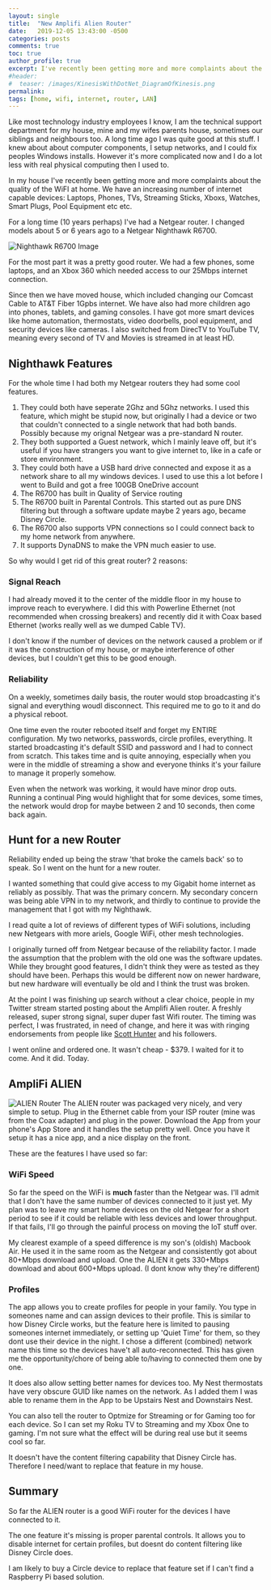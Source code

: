 ```yaml
---
layout: single
title:  "New Amplifi Alien Router"
date:   2019-12-05 13:43:00 -0500
categories: posts
comments: true
toc: true
author_profile: true
excerpt: I've recently been getting more and more complaints about the quality of the WiFI at home. Especially as there is more gaming, switch from Cable to Streaming TV, and the IoT device count is going up. I bought Amplifi Alien router and installed it. First impressions are...
#header:
#  teaser: /images/KinesisWithDotNet_DiagramOfKinesis.png
permalink: 
tags: [home, wifi, internet, router, LAN]
---
```


Like most technology industry employees I know, I am the technical support department for my house, mine and my wifes parents house, sometimes our siblings and neighbours too.
A long time ago I was quite good at this stuff.
I knew about about computer components, I setup networks, and I could fix peoples Windows installs.
However it's more complicated now and I do a lot less with real physical computing then I used to.

In my house I've recently been getting more and more complaints about the quality of the WiFI at home.
We have an increasing number of internet capable devices: Laptops, Phones, TVs, Streaming Sticks, Xboxs, Watches, Smart Plugs, Pool Equipment etc etc.

For a long time (10 years perhaps) I've had a Netgear router.
I changed models about 5 or 6 years ago to a Netgear Nighthawk R6700. 

![Nighthawk R6700 Image](/images/2019-12-05-new-amplifi-router/netgearr6700.jpg)

For the most part it was a pretty good router. We had a few phones, some laptops, and an Xbox 360 which needed access to our 25Mbps internet connection.

Since then we have moved house, which included changing our Comcast Cable to AT&T Fiber 1Gpbs internet. 
We have also had more children ago into phones, tablets, and gaming consoles. 
I have got more smart devices like home automation, thermostats, video doorbells, pool equipment, and security devices like cameras.
I also switched from DirecTV to YouTube TV, meaning every second of TV and Movies is streamed in at least HD.

## Nighthawk Features

For the whole time I had both my Netgear routers they had some cool features. 

1. They could both have seperate 2Ghz and 5Ghz networks.
I used this feature, which might be stupid now, but originally I had a device or two that couldn't connected to a single network that had both bands. Possibly because my orignal Netgear was a pre-standard N router. 
1. They both supported a Guest network, which I mainly leave off, but it's useful if you have strangers you want to give internet to, like in a cafe or store environment.
2. They could both have a USB hard drive connected and expose it as a network share to all my windows devices. I used to use this a lot before I went to Build and got a free 100GB OneDrive account
3. The R6700 has built in Quality of Service routing
4. The R6700 built in Parental Controls. This started out as pure DNS filtering but through a software update maybe 2 years ago, became Disney Circle.
5. The R6700 also supports VPN connections so I could connect back to my home network from anywhere. 
6. It supports DynaDNS to make the VPN much easier to use.

So why would I get rid of this great router? 2 reasons:

### Signal Reach 
I had already moved it to the center of the middle floor in my house to improve reach to everywhere. I did this with Powerline Ethernet (not recommended when crossing breakers) and recently did it with Coax based Ethernet (works really well as we dumped Cable TV).

I don't know if the number of devices on the network caused a problem or if it was the construction of my house, or maybe interference of other devices, but I couldn't get this to be good enough.

### Reliability

On a weekly, sometimes daily basis, the router would stop broadcasting it's signal and everything woudl disconnect. This required me to go to it and do a physical reboot.

One time even the router rebooted itself and forget my ENTIRE configuration. My two networks, passwords, circle profiles, everything. It started broadcasting it's default SSID and password and I had to connect from scratch.
This takes time and is quite annoying, especially when you were in the middle of streaming a show and everyone thinks it's your failure to manage it properly somehow. 

Even when the network was working, it would have minor drop outs. 
Running a continual Ping would highlight that for some devices, some times, the network would drop for maybe between 2 and 10 seconds, then come back again.

## Hunt for a new Router
Reliability ended up being the straw 'that broke the camels back' so to speak. So I went on the hunt for a new router. 

I wanted something that could give access to my Gigabit home internet as reliably as possibly. That was the primary concern. My secondary concern was being able VPN in to my network, and thirdly to continue to provide the management that I got with my Nighthawk. 

I read quite a lot of reviews of different types of WiFi solutions, including new Netgears with more ariels, Google WiFi, other mesh technologies. 

I originally turned off from Netgear because of the reliability factor. 
I made the assumption that the problem with the old one was the software updates. 
While they brought good features, I didn't think they were as tested as they should have been. 
Perhaps this would be different now on newer hardware, but new hardware will eventually be old and I think the trust was broken. 

At the point I was finishing up search without a clear choice, people in my Twitter stream started posting about the Amplifi Alien router.
A freshly released, super strong signal, super duper fast Wifi router.
The timing was perfect, I was frustrated, in need of change, and here it was with ringing endorsements from people like [Scott Hunter](https://twitter.com/coolcsh/status/1198400265042292736) and his followers.

I went online and ordered one. 
It wasn't cheap - $379. 
I waited for it to come. 
And it did.
Today.

## AmpliFi ALIEN

![ALIEN Router](/images/2019-12-05-new-amplifi-router/AFi-ALN-R_Front_1024x1024.png)
The ALIEN router was packaged very nicely, and very simple to setup.
Plug in the Ethernet cable from your ISP router (mine was from the Coax adapter) and plug in the power. 
Download the App from your phone's App Store and it handles the setup pretty well. 
Once you have it setup it has a nice app, and a nice display on the front. 

These are the features I have used so far:

### WiFi Speed

So far the speed on the WiFi is **much** faster than the Netgear was. 
I'll admit that I don't have the same number of devices connected to it just yet. 
My plan was to leave my smart home devices on the old Netgear for a short period to see if it could be reliable with less devices and lower throughput.
If that fails, I'll go through the painful process on moving the IoT stuff over. 

My clearest example of a speed difference is my son's (oldish) Macbook Air.
He used it in the same room as the Netgear and consistently got about 80+Mbps download and upload. One the ALIEN it gets 330+Mbps download and about 600+Mbps upload. (I dont know why they're different)

### Profiles

The app allows you to create profiles for people in your family. You type in someones name and can assign devices to their profile. 
This is similar to how Disney Circle works, but the feature here is limited to pausing someones internet immediately, or setting up 'Quiet Time' for them, so they dont use their device in the night.
I chose a different (combined) network name this time so the devices have't all auto-reconnected.
This has given me the opportunity/chore of being able to/having to connected them one by one.

It does also allow setting better names for devices too.
My Nest thermostats have very obscure GUID like names on the network. 
As I added them I was able to rename them in the App to be Upstairs Nest and Downstairs Nest.

You can also tell the router to Optmize for Streaming or for Gaming too for each device. 
So I can set my Roku TV to Streaming and my Xbox One to gaming. 
I'm not sure what the effect will be during real use but it seems cool so far.


It doesn't have the content filtering capability that Disney Circle has. 
Therefore I need/want to replace that feature in my house. 

## Summary

So far the ALIEN router is a good WiFi router for the devices I have connected to it. 

The one feature it's missing is proper parental controls. 
It allows you to disable internet for certain profiles, but doesnt do content filtering like Disney Circle does. 

I am likely to buy a Circle device to replace that feature set if I can't find a Raspberry Pi based solution.
